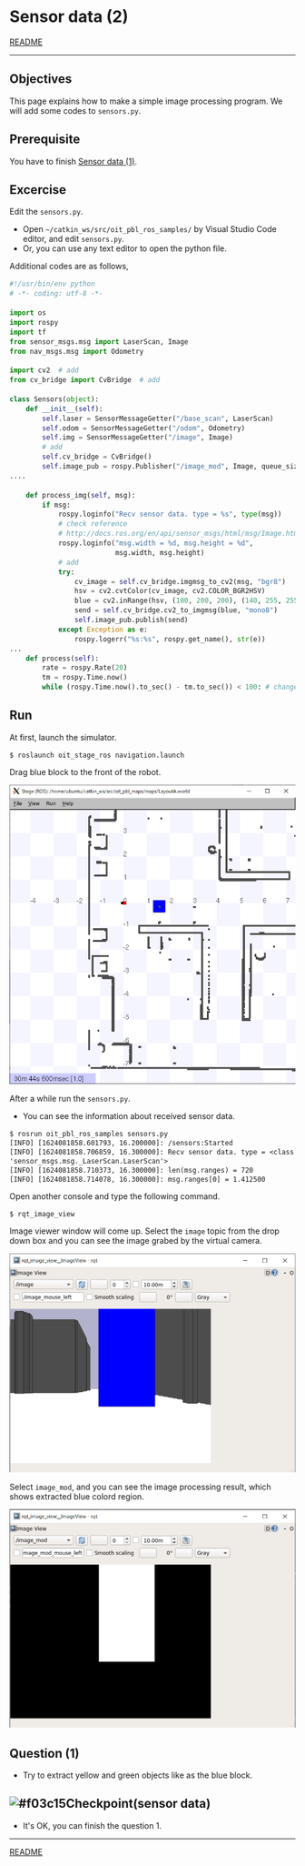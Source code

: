 # Sensor data (2)

[README](../README.md)

---

## Objectives

This page explains how to make a simple image processing program.  We will add some codes to `sensors.py`.

## Prerequisite

You have to finish [Sensor data (1)](sensor_data/sensor_data_01.md).

## Excercise

Edit the `sensors.py`.

- Open `~/catkin_ws/src/oit_pbl_ros_samples/` by Visual Studio Code editor, and edit `sensors.py`.
- Or, you can use any text editor to open the python file.

Additional codes are as follows,

```python
#!/usr/bin/env python
# -*- coding: utf-8 -*-

import os
import rospy
import tf
from sensor_msgs.msg import LaserScan, Image
from nav_msgs.msg import Odometry

import cv2  # add
from cv_bridge import CvBridge  # add

class Sensors(object):
    def __init__(self):
        self.laser = SensorMessageGetter("/base_scan", LaserScan)
        self.odom = SensorMessageGetter("/odom", Odometry)
        self.img = SensorMessageGetter("/image", Image)
        # add
        self.cv_bridge = CvBridge()
        self.image_pub = rospy.Publisher("/image_mod", Image, queue_size=1)
....

    def process_img(self, msg):
        if msg:
            rospy.loginfo("Recv sensor data. type = %s", type(msg))
            # check reference
            # http://docs.ros.org/en/api/sensor_msgs/html/msg/Image.html
            rospy.loginfo("msg.width = %d, msg.height = %d",
                          msg.width, msg.height)
            # add
            try:
                cv_image = self.cv_bridge.imgmsg_to_cv2(msg, "bgr8")
                hsv = cv2.cvtColor(cv_image, cv2.COLOR_BGR2HSV)
                blue = cv2.inRange(hsv, (100, 200, 200), (140, 255, 255))
                send = self.cv_bridge.cv2_to_imgmsg(blue, "mono8")
                self.image_pub.publish(send)
            except Exception as e:
                rospy.logerr("%s:%s", rospy.get_name(), str(e))
...                
    def process(self):
        rate = rospy.Rate(20)
        tm = rospy.Time.now()
        while (rospy.Time.now().to_sec() - tm.to_sec()) < 100: # change 10 -> 100

```

## Run

At first, launch the simulator.

```shell
$ roslaunch oit_stage_ros navigation.launch
```

Drag blue block to the front of the robot.

![2021-06-19_154803.png](./2021-06-19_154803.png)

After a while run the `sensors.py`.

- You can see the information about received sensor data.

```shell
$ rosrun oit_pbl_ros_samples sensors.py
[INFO] [1624081858.601793, 16.200000]: /sensors:Started
[INFO] [1624081858.706859, 16.300000]: Recv sensor data. type = <class 'sensor_msgs.msg._LaserScan.LaserScan'>
[INFO] [1624081858.710373, 16.300000]: len(msg.ranges) = 720
[INFO] [1624081858.714078, 16.300000]: msg.ranges[0] = 1.412500
```

Open another console and type the following command.

```shell
$ rqt_image_view
```

Image viewer window will come up. Select the `image` topic from the drop down box and you can see the image grabed by the virtual camera.

![2021-06-19_154626.png](./2021-06-19_154626.png)

Select `image_mod`, and you can see the image processing result, which shows extracted blue colord region.

![2021-06-19_154610.png](./2021-06-19_154610.png)

## Question (1)

- Try to extract yellow and green objects like as the blue block.

## ![#f03c15](https://via.placeholder.com/15/f03c15/000000?text=+)Checkpoint(sensor data)

- It's OK, you can finish the question 1.

---

[README](../README.md)
